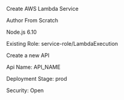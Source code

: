 Create AWS Lambda Service

Author From Scratch

Node.js 6.10

Existing Role: service-role/LambdaExecution

Create a new API

Api Name: API_NAME

Deployment Stage: prod

Security: Open
